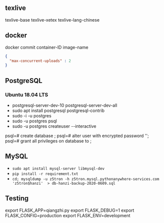 ## texlive

texlive-base
texlive-xetex
texlive-lang-chinese

## docker

docker commit container-ID image-name

~~~json
{
  "max-concurrent-uploads" : 2
}
~~~

## PostgreSQL

### Ubuntu 18.04 LTS

- postgresql-server-dev-10 postgresql-server-dev-all
- sudo apt install postgresql postgresql-contrib
- sudo -i -u postgres
- sudo -u postgres psql
- sudo -u postgres createuser --interactive

psql=# create database <dbname>;
psql=# alter user <username> with encrypted password '<password>';
psql=# grant all privileges on database <dbname> to <username> ;

## MySQL

- `sudo apt install mysql-server libmysql-dev`
- `pip install -r requirement.txt`
- `cd; mysqldump -u z5tron -h z5tron.mysql.pythonanywhere-services.com 'z5tron$hanzi'  > db-hanzi-backup-2020-0609.sql`


## Testing

export FLASK_APP=qiangzhi.py
export FLASK_DEBUG=1
export FLASK_CONFIG=production
export FLASK_ENV=development
